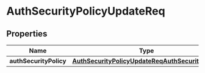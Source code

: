 # AuthSecurityPolicyUpdateReq

## Properties
Name | Type | Description | Notes
------------ | ------------- | ------------- | -------------
**authSecurityPolicy** | [**AuthSecurityPolicyUpdateReqAuthSecurityPolicy**](AuthSecurityPolicyUpdateReqAuthSecurityPolicy.md) |  |  [optional]
